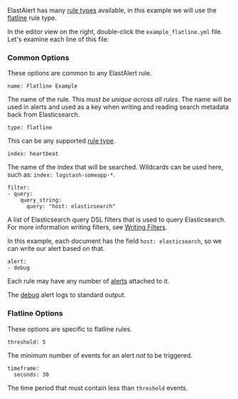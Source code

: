 ElastAlert has many
[rule types](https://elastalert.readthedocs.io/en/latest/ruletypes.html)
available, in this example we will use the
[flatline](https://elastalert.readthedocs.io/en/latest/ruletypes.html#flatline)
rule type.

In the editor view on the right, double-click the `example_flatline.yml` file.
Let's examine each line of this file:

### Common Options

These options are common to any ElastAlert rule.

```
name: Flatline Example
```

The name of the rule. This *must be unique across all rules*. The name will be
used in alerts and used as a key when writing and reading search metadata back
from Elasticsearch.

```
type: flatline
```

This can be any supported
[rule type](https://elastalert.readthedocs.io/en/latest/ruletypes.html).

```
index: heartbeat
```

The name of the index that will be searched. Wildcards can be used here, such
as: `index: logstash-someapp-*`.


```
filter:
- query:
    query_string:
      query: "host: elasticsearch"
```

A list of Elasticsearch query DSL filters that is used to query Elasticsearch.
For more information writing filters, see
[Writing Filters](https://elastalert.readthedocs.io/en/latest/recipes/writing_filters.html#writingfilters).

In this example, each document has the field `host: elasticsearch`, so we can
write our alert based on that.

```
alert:
- debug
```

Each rule may have any number of
[alerts](https://elastalert.readthedocs.io/en/latest/ruletypes.html#alerts)
attached to it.

The [debug](https://elastalert.readthedocs.io/en/latest/ruletypes.html#debug)
alert logs to standard output.

### Flatline Options

These options are specific to flatline rules.

```
threshold: 5
```

The minimum number of events for an alert *not* to be triggered.

```
timeframe:
  seconds: 30
```

The time period that must contain less than `threshold` events.
